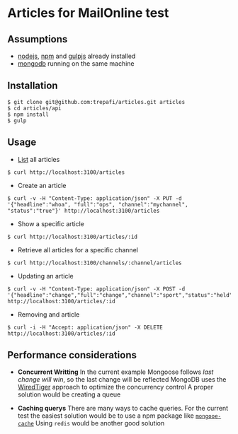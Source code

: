 # Articles for MailOnline test

## Assumptions
* [nodejs](https://nodejs.org/), [npm](https://www.npmjs.com/) and [gulpjs](http://gulpjs.com/) already installed
* [mongodb](https://www.mongodb.org/) running on the same machine


## Installation
```
$ git clone git@github.com:trepafi/articles.git articles
$ cd articles/api
$ npm install
$ gulp
```

## Usage
* [List](http://localhost:3100/articles) all articles
```
$ curl http://localhost:3100/articles
```
* Create an article
```
$ curl -v -H "Content-Type: application/json" -X PUT -d '{"headline":"whoa", "full":"ops", "channel":"mychannel", "status":"true"}' http://localhost:3100/articles
```
* Show a specific article
```
$ curl http://localhost:3100/articles/:id
```
* Retrieve all articles for a specific channel
```
$ curl http://localhost:3100/channels/:channel/articles
```
* Updating an article
```
$ curl -v -H "Content-Type: application/json" -X POST -d '{"headline":"change","full":"change","channel":"sport","status":"held"}' http://localhost:3100/articles/:id
```
* Removing and article
```
$ curl -i -H "Accept: application/json" -X DELETE http://localhost:3100/articles/:id
```

## Performance considerations
* **Concurrent Writting**
In the current example Mongoose follows *last change will win*, so the last change will be reflected
MongoDB uses the [WiredTiger](http://www.wiredtiger.com/) approach to optimize the concurrency control
A proper solution would be creating a queue

* **Caching querys**
There are many ways to cache queries.
For the current test the easiest solution would be to use a npm package like [`mongooe-cache`](https://www.npmjs.com/package/mongoose-cache)
Using `redis` would be another good solution
